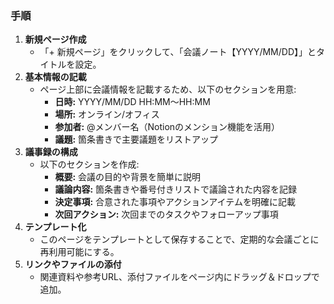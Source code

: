
### 手順

1. **新規ページ作成**
	- 「+ 新規ページ」をクリックして、「会議ノート【YYYY/MM/DD】」とタイトルを設定。
2. **基本情報の記載**
	- ページ上部に会議情報を記載するため、以下のセクションを用意:
		- **日時:** YYYY/MM/DD HH:MM～HH:MM
		- **場所:** オンライン/オフィス
		- **参加者:** @メンバー名（Notionのメンション機能を活用）
		- **議題:** 箇条書きで主要議題をリストアップ
3. **議事録の構成**
	- 以下のセクションを作成:
		- **概要:** 会議の目的や背景を簡単に説明
		- **議論内容:** 箇条書きや番号付きリストで議論された内容を記録
		- **決定事項:** 合意された事項やアクションアイテムを明確に記載
		- **次回アクション:** 次回までのタスクやフォローアップ事項
4. **テンプレート化**
	- このページをテンプレートとして保存することで、定期的な会議ごとに再利用可能にする。
5. **リンクやファイルの添付**
	- 関連資料や参考URL、添付ファイルをページ内にドラッグ＆ドロップで追加。
